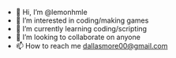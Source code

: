 - 👋 Hi, I’m @lemonhmle
- 👀 I’m interested in coding/making games
- 🌱 I’m currently learning coding/scripting
- 💞️ I’m looking to collaborate on anyone
- 📫 How to reach me dallasmore00@gmail.com

<!---
lemonhmle/lemonhmle is a ✨ special ✨ repository because its `README.md` (this file) appears on your GitHub profile.
You can click the Preview link to take a look at your changes.
--->
